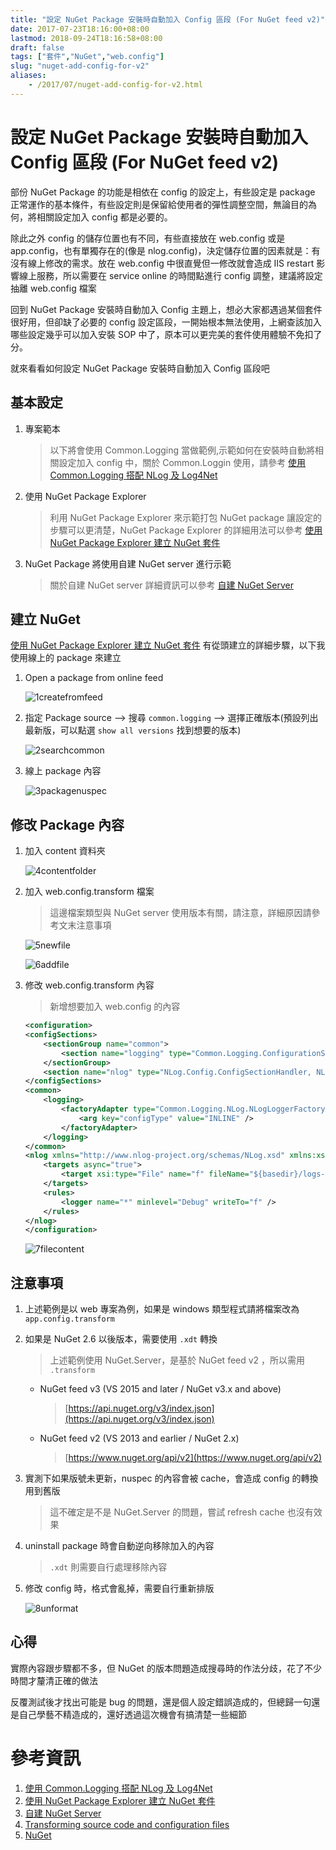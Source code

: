 ```yaml
---
title: "設定 NuGet Package 安裝時自動加入 Config 區段 (For NuGet feed v2)"
date: 2017-07-23T18:16:00+08:00
lastmod: 2018-09-24T18:16:58+08:00
draft: false
tags: ["套件","NuGet","web.config"]
slug: "nuget-add-config-for-v2"
aliases:
    - /2017/07/nuget-add-config-for-v2.html
---
```

# 設定 NuGet Package 安裝時自動加入 Config 區段 (For NuGet feed v2)
部份 NuGet Package 的功能是相依在 config 的設定上，有些設定是 package 正常運作的基本條件，有些設定則是保留給使用者的彈性調整空間，無論目的為何，將相關設定加入 config 都是必要的。

除此之外 config 的儲存位置也有不同，有些直接放在 web.config 或是 app.config，也有單獨存在的(像是 nlog.config)，決定儲存位置的因素就是：有沒有線上修改的需求。放在 web.config 中很直覺但一修改就會造成 IIS restart 影響線上服務，所以需要在 service online 的時間點進行 config 調整，建議將設定抽離 web.config 檔案

回到 NuGet Package 安裝時自動加入 Config 主題上，想必大家都遇過某個套件很好用，但卻缺了必要的 config 設定區段，一開始根本無法使用，上網查該加入哪些設定幾乎可以加入安裝 SOP 中了，原本可以更完美的套件使用體驗不免扣了分。

就來看看如何設定 NuGet Package 安裝時自動加入 Config 區段吧

## 基本設定

1.  專案範本

    > 以下將會使用 Common.Logging 當做範例,示範如何在安裝時自動將相關設定加入 config 中，關於 Common.Loggin 使用，請參考 [使用 Common.Logging 搭配 NLog 及 Log4Net](https://blog.yowko.com/2017/07/common-logging.html)

2.  使用 NuGet Package Explorer

    > 利用 NuGet Package Explorer 來示範打包 NuGet package 讓設定的步驟可以更清楚，NuGet Package Explorer 的詳細用法可以參考 [使用 NuGet Package Explorer 建立 NuGet 套件](https://blog.yowko.com/2017/07/nuget-package-explorer.html)

3.  NuGet Package 將使用自建 NuGet server 進行示範

    > 關於自建 NuGet server 詳細資訊可以參考 [自建 NuGet Server](https://blog.yowko.com/2017/07/self-host-nuget-server.html)

## 建立 NuGet

[使用 NuGet Package Explorer 建立 NuGet 套件](https://blog.yowko.com/2017/07/nuget-package-explorer.html) 有從頭建立的詳細步驟，以下我使用線上的 package 來建立

1.  Open a package from online feed

    ![1createfromfeed](https://user-images.githubusercontent.com/3851540/28498520-d99438c0-6fd1-11e7-8495-06393d8be8fd.png)

2.  指定 Package source --> 搜尋 `common.logging` --> 選擇正確版本(預設列出最新版，可以點選 `show all versions` 找到想要的版本)

    ![2searchcommon](https://user-images.githubusercontent.com/3851540/28498518-d99277a6-6fd1-11e7-8246-606a35b1c629.png)

3.  線上 package 內容

    ![3packagenuspec](https://user-images.githubusercontent.com/3851540/28498519-d992e358-6fd1-11e7-8596-2ef0a3e1d566.png)

## 修改 Package 內容

1.  加入 content 資料夾

    ![4contentfolder](https://user-images.githubusercontent.com/3851540/28498521-d9bb10f8-6fd1-11e7-95b2-99421b9e5104.png)

2.  加入 web.config.transform 檔案

    > 這邊檔案類型與 NuGet server 使用版本有關，請注意，詳細原因請參考文末注意事項

    ![5newfile](https://user-images.githubusercontent.com/3851540/28498522-d9c98200-6fd1-11e7-98d7-ac3479c86e51.png)

    ![6addfile](https://user-images.githubusercontent.com/3851540/28498523-d9cb0a6c-6fd1-11e7-8f8f-fb99dc083940.png)

3.  修改 web.config.transform 內容

    > 新增想要加入 web.config 的內容

    ```xml
    <configuration>
    <configSections>
        <sectionGroup name="common">
            <section name="logging" type="Common.Logging.ConfigurationSectionHandler, Common.Logging"/>
        </sectionGroup>
        <section name="nlog" type="NLog.Config.ConfigSectionHandler, NLog"/>
    </configSections>
    <common>
        <logging>
            <factoryAdapter type="Common.Logging.NLog.NLogLoggerFactoryAdapter, Common.Logging.NLog41">
                <arg key="configType" value="INLINE" />
            </factoryAdapter>
        </logging>
    </common>
    <nlog xmlns="http://www.nlog-project.org/schemas/NLog.xsd" xmlns:xsi="http://www.w3.org/2001/XMLSchema-instance" xsi:schemaLocation="http://www.nlog-project.org/schemas/NLog.xsd NLog.xsd" autoReload="true" throwExceptions="false" internalLogLevel="Off" internalLogFile="c:\temp\nlog-internal.log">
        <targets async="true">
            <target xsi:type="File" name="f" fileName="${basedir}/logs-inline/${shortdate}.log" layout="${longdate} ${uppercase:${level}} ${message}" />
        </targets>
        <rules>
            <logger name="*" minlevel="Debug" writeTo="f" />
        </rules>
    </nlog>
    </configuration>
    ```

    ![7filecontent](https://user-images.githubusercontent.com/3851540/28498524-d9cb0f30-6fd1-11e7-96c2-b40ab3bbaee9.png)

## 注意事項

1.  上述範例是以 web 專案為例，如果是 windows 類型程式請將檔案改為 `app.config.transform`
2.  如果是 NuGet 2.6 以後版本，需要使用 `.xdt` 轉換

    > 上述範例使用 NuGet.Server，是基於 NuGet feed v2 ，所以需用 `.transform`

    *   NuGet feed v3 (VS 2015 and later / NuGet v3.x and above)

        > [https://api.nuget.org/v3/index.json](https://api.nuget.org/v3/index.json)

    *   NuGet feed v2 (VS 2013 and earlier / NuGet 2.x)

        > [https://www.nuget.org/api/v2](https://www.nuget.org/api/v2)

3.  實測下如果版號未更新，nuspec 的內容會被 cache，會造成 config 的轉換用到舊版

    > 這不確定是不是 NuGet.Server 的問題，嘗試 refresh cache 也沒有效果

4.  uninstall package 時會自動逆向移除加入的內容

    > `.xdt` 則需要自行處理移除內容

5.  修改 config 時，格式會亂掉，需要自行重新排版

    ![8unformat](https://user-images.githubusercontent.com/3851540/28498525-d9dc7a86-6fd1-11e7-9369-569287db7c68.png)

## 心得

實際內容跟步驟都不多，但 NuGet 的版本問題造成搜尋時的作法分歧，花了不少時間才釐清正確的做法

反覆測試後才找出可能是 bug 的問題，還是個人設定錯誤造成的，但總歸一句還是自己學藝不精造成的，還好透過這次機會有搞清楚一些細節

# 參考資訊

1.  [使用 Common.Logging 搭配 NLog 及 Log4Net](https://blog.yowko.com/2017/07/common-logging.html)
2.  [使用 NuGet Package Explorer 建立 NuGet 套件](https://blog.yowko.com/2017/07/nuget-package-explorer.html)
3.  [自建 NuGet Server](https://blog.yowko.com/2017/07/self-host-nuget-server.html)
4.  [Transforming source code and configuration files](https://docs.microsoft.com/en-us/nuget/create-packages/source-and-config-file-transformations?WT.mc_id=DOP-MVP-5002594)
5.  [NuGet](https://www.nuget.org/)
